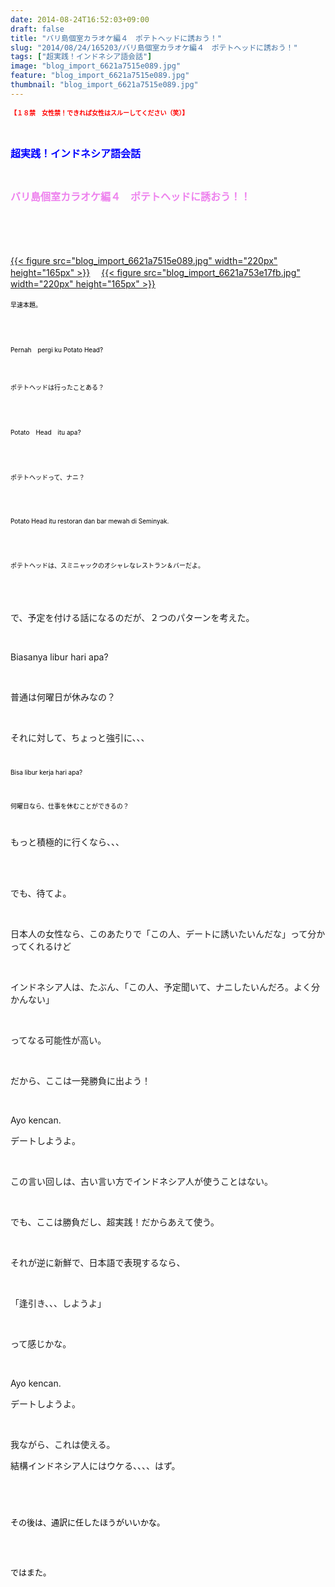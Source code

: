 ```yaml
---
date: 2014-08-24T16:52:03+09:00
draft: false
title: "バリ島個室カラオケ編４　ポテトヘッドに誘おう！"
slug: "2014/08/24/165203/バリ島個室カラオケ編４　ポテトヘッドに誘おう！"
tags: ["超実践！インドネシア語会話"]
image: "blog_import_6621a7515e089.jpg"
feature: "blog_import_6621a7515e089.jpg"
thumbnail: "blog_import_6621a7515e089.jpg"
---
```

<p><strong><font color="#ff0000" size="1">【１８禁　女性禁！できれば女性はスルーしてください（笑）】</font></strong></p><p><br/></p><p><font color="#0000ff" size="3"><strong>超実践！インドネシア語会話</strong></font></p><p><br/></p><p><font color="#ee82ee" size="3"><strong>バリ島個室カラオケ編４　ポテトヘッドに誘おう！！</strong></font></p><p><strong><font color="#ee82ee" size="3"><font size="1"><font color="#000000"><br/></font></font></font></strong></p><p><strong><font size="1"><br/></font></strong></p><p><br/><a href="blog_import_6621a7529b286.jpg">{{< figure src="blog_import_6621a7515e089.jpg" width="220px" height="165px" >}}</a> 　<a href="blog_import_6621a755223cd.jpg">{{< figure src="blog_import_6621a753e17fb.jpg" width="220px" height="165px" >}}</a> <br/><br/><font color="#ee82ee"><font color="#000000" size="1">早速本題。</font></font></p><p><font color="#ee82ee"><font color="#000000"><br/><font size="1"><br/></font></font></font></p><font color="#ee82ee"><font color="#000000"><p><font size="1">Pernah　pergi ku Potato Head?</font></p><br/><p><font size="1">ポテトヘッドは行ったことある？</font></p></font></font><p><font color="#ee82ee"><strong><font color="#000000"><br/><font size="1"><br/></font></font></strong></font></p><p><font color="#ee82ee"><font color="#000000" size="1">Potato　Head　itu apa?</font></font></p><p><font color="#ee82ee"><font color="#000000"><br/><font size="1"><br/></font></font></font></p><p><font color="#ee82ee"><font color="#000000" size="1">ポテトヘッドって、ナニ？</font></font></p><p><font color="#ee82ee"><font color="#000000"><br/><font size="1"><br/></font></font></font></p><p><font color="#ee82ee"><font color="#000000" size="1">Potato Head itu restoran dan bar mewah di Seminyak.</font></font></p><p><font color="#ee82ee"><font color="#000000"><br/><font size="1"><br/></font></font></font></p><p><font color="#ee82ee"><font color="#000000" size="1">ポテトヘッドは、スミニャックのオシャレなレストラン＆バーだよ。</font></font></p><p><font color="#ee82ee" size="3"><font size="1"><font color="#000000"><br/></font></font></font></p><p><font color="#ee82ee" size="3"><font size="1"><font color="#000000"><br/></font></font></font></p><p>で、予定を付ける話になるのだが、２つのパターンを考えた。</p><br/><p>Biasanya libur hari apa?</p><br/><p>普通は何曜日が休みなの？</p><br/><p>それに対して、ちょっと強引に、、、</p><p><font color="#ee82ee" size="3"><font size="1"><font color="#000000"><br/></font></font></font></p><p><font color="#ee82ee" size="3"><font size="1"><font color="#000000">Bisa libur kerja hari apa?</font></font></font></p><p><font color="#ee82ee" size="3"><font size="1"><font color="#000000"><br/></font></font></font></p><p><font color="#ee82ee" size="3"><font size="1"><font color="#000000">何曜日なら、仕事を休むことができるの？</font></font></font></p><p><font color="#ee82ee" size="3"><font size="1"><font color="#000000"><br/></font></font></font></p><p>もっと積極的に行くなら、、、</p><br/><br/><p>でも、待てよ。</p><br/><p>日本人の女性なら、このあたりで「この人、デートに誘いたいんだな」って分かってくれるけど</p><br/><p>インドネシア人は、たぶん、「この人、予定聞いて、ナニしたいんだろ。よく分かんない」</p><br/><p>ってなる可能性が高い。</p><br/><p>だから、ここは一発勝負に出よう！</p><br/><p>Ayo kencan.</p><p>デートしようよ。</p><br/><p>この言い回しは、古い言い方でインドネシア人が使うことはない。</p><br/><p>でも、ここは勝負だし、超実践！だからあえて使う。</p><br/><p>それが逆に新鮮で、日本語で表現するなら、</p><br/><p>「逢引き、、、しようよ」</p><br/><p>って感じかな。</p><br/><p>Ayo kencan.</p><p>デートしようよ。</p><br/><p>我ながら、これは使える。<br/></p><p>結構インドネシア人にはウケる、、、、はず。</p><br/><p><font color="#ee82ee" size="3"><font size="1"><font color="#000000"><br/></font></font></font></p><p><font color="#ee82ee"><font color="#000000" size="2">その後は、通訳に任したほうがいいかな。</font></font></p><p><font color="#ee82ee"><font color="#000000"><br/><font size="2"><br/></font></font></font></p><p><font color="#ee82ee"><font color="#000000" size="2">ではまた。</font></font></p><p><font color="#ee82ee" size="3"><br/></font></p><p><font color="#ee82ee" size="3"><br/></font></p><p><font color="#ee82ee" size="3"><br/></font></p>

